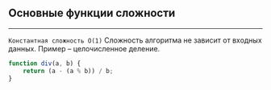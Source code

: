 ## Основные функции сложности 
---
`Константная сложность О(1)`
Сложность алгоритма не зависит от входных данных.
Пример – целочисленное деление.
```javascript
function div(a, b) {
    return (a - (a % b)) / b;
}
```

